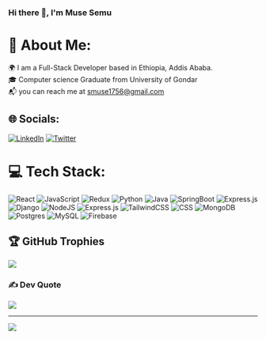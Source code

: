 ### Hi there 👋, I'm Muse Semu
# 💫 About Me:
🌍  I am a Full-Stack Developer based in Ethiopia, Addis Ababa.<br>
🎓 Computer science Graduate from  University of Gondar<br> 📬 you can reach me at smuse1756@gmail.com


## 🌐 Socials:
[![LinkedIn](https://img.shields.io/badge/LinkedIn-%230077B5.svg?logo=linkedin&logoColor=white)](https://linkedin.com/in/semu-muse-582a36280/) [![Twitter](https://img.shields.io/badge/Twitter-%231DA1F2.svg?logo=Twitter&logoColor=white)](https://twitter.com/MuseSemu) 

# 💻 Tech Stack:
![React](https://img.shields.io/badge/react-%2320232a.svg?style=for-the-badge&logo=react&logoColor=%2361DAFB)   ![JavaScript](https://img.shields.io/badge/javascript-%23323330.svg?style=for-the-badge&logo=javascript&logoColor=%23F7DF1E)    ![Redux](https://img.shields.io/badge/redux-%23593d88.svg?style=forthebadge&logo=redux&logoColor=white) ![Python](https://img.shields.io/badge/python-%23593d88.svg?style=forthebadge&logo=python&logoColor=white)  ![Java](https://img.shields.io/badge/java-%23593d88.svg?style=forthebadge&logo=Java&logoColor=white) ![SpringBoot](https://img.shields.io/badge/node.js-6DA55F?style=for-the-badge&logo=node.js&logoColor=green) ![Express.js](https://img.shields.io/badge/express.js-%23404d59.svg?style=for-the-badge&logo=express&logoColor=%2361DAFB) ![Django](https://img.shields.io/badge/Django-hotpink.svg?style=for-the-badge&logo=django&logoColor=white)  ![NodeJS](https://img.shields.io/badge/node.js-6DA55F?style=for-the-badge&logo=node.js&logoColor=white) ![Express.js](https://img.shields.io/badge/express.js-%23404d59.svg?style=for-the-badge&logo=express&logoColor=%2361DAFB) ![TailwindCSS](https://img.shields.io/badge/tailwindcss-%2338B2AC.svg?style=for-the-badge&logo=tailwind-css&logoColor=white) ![CSS](https://img.shields.io/badge/css-%2338B2AC.svg?style=for-the-badge&logo=css&logoColor=white) ![MongoDB](https://img.shields.io/badge/MongoDB-%234ea94b.svg?style=for-the-badge&logo=mongodb&logoColor=white)    ![Postgres](https://img.shields.io/badge/postgres-%23316192.svg?style=for-the-badge&logo=postgresql&logoColor=white) ![MySQL](https://img.shields.io/badge/mysql-%2300f.svg?style=for-the-badge&logo=mysql&logoColor=white)  ![Firebase](https://img.shields.io/badge/firebase-%23039BE5.svg?style=for-the-badge&logo=firebase)   

## 🏆 GitHub Trophies
![](https://github-profile-trophy.vercel.app/?username=Muse-Semu&theme=radical&no-frame=false&no-bg=false&margin-w=4)

### ✍️ Dev Quote
![](https://quotes-github-readme.vercel.app/api?type=horizontal&theme=radical)

---
[![](https://visitcount.itsvg.in/api?id=Muse-Semu&icon=0&color=0)](https://visitcount.itsvg.in)

<!-- Proudly created with GPRM ( https://gprm.itsvg.in ) -->

